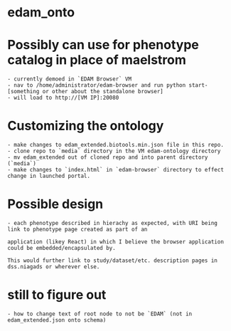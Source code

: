 # edam_onto

# Possibly can use for phenotype catalog in place of maelstrom
    - currently demoed in `EDAM Browser` VM
    - nav to /home/administrator/edam-browser and run python start-[something or other about the standalone browser]
    - will load to http://[VM IP]:20080

# Customizing the ontology
    - make changes to edam_extended.biotools.min.json file in this repo. 
    - clone repo to `media` directory in the VM edam-ontology directory
    - mv edam_extended out of cloned repo and into parent directory (`media`)
    - make changes to `index.html` in `edam-browser` directory to effect change in launched portal.

# Possible design
    - each phenotype described in hierachy as expected, with URI being link to phenotype page created as part of an
    
    application (likey React) in which I believe the browser application could be embedded/encapsulated by. 
    
    This would further link to study/dataset/etc. description pages in dss.niagads or wherever else. 

# still to figure out
    - how to change text of root node to not be `EDAM` (not in edam_extended.json onto schema)
